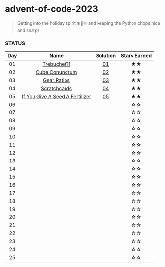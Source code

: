 # advent-of-code-2023

> Getting into the holiday spirit ❄️🌲☃️
and keeping the Python chops nice and sharp!  

### STATUS

| Day | Name | Solution | Stars Earned |
| :------: | :-------------------: | :--------------: | :--------------: |
| 01 | [Trebuchet?!](https://adventofcode.com/2023/day/1) | [01](solution_code/day01.py) | ★★ |
| 02 | [Cube Conundrum](https://adventofcode.com/2023/day/2) | [02](solution_code/day02.py) | ★★ |
| 03 | [Gear Ratios](https://adventofcode.com/2023/day/3) | [03](solution_code/day03.py) | ★★ |
| 04 | [Scratchcards](https://adventofcode.com/2023/day/4) | [04](solution_code/day04.py) | ★★ |
| 05 | [If You Give A Seed A Fertilizer](https://adventofcode.com/2023/day/5) | [05](solution_code/day05.py) | ★★ |
| 06 |  |  | ☆☆ |
| 07 |  |  | ☆☆ |
| 08 |  |  | ☆☆ |
| 09 |  |  | ☆☆ |
| 10 |  |  | ☆☆ |
| 11 |  |  | ☆☆ |
| 12 |  |  | ☆☆ |
| 13 |  |  | ☆☆ |
| 14 |  |  | ☆☆ |
| 15 |  |  | ☆☆ |
| 16 |  |  | ☆☆ |
| 17 |  |  | ☆☆ |
| 18 |  |  | ☆☆ |
| 19 |  |  | ☆☆ |
| 20 |  |  | ☆☆ |
| 21 |  |  | ☆☆ |
| 22 |  |  | ☆☆ |
| 23 |  |  | ☆☆ |
| 24 |  |  | ☆☆ |
| 25 |  |  | ☆☆ |
